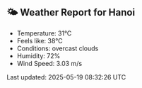 <!-- WEATHER-START -->
## 🌤 Weather Report for Hanoi

- Temperature: 31°C
- Feels like: 38°C
- Conditions: overcast clouds
- Humidity: 72%
- Wind Speed: 3.03 m/s

Last updated: 2025-05-19 08:32:26 UTC
<!-- WEATHER-END -->
